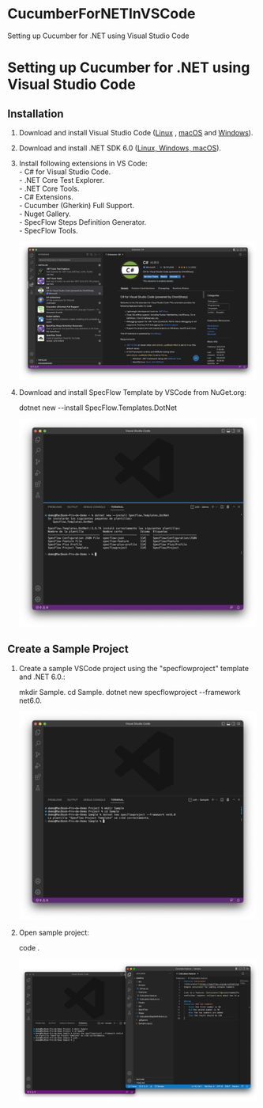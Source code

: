 # CucumberForNETInVSCode
   Setting up Cucumber for .NET using Visual Studio Code

Setting up Cucumber for .NET using Visual Studio Code
=====================================================

Installation
------------

1.  Download and install Visual Studio Code ([Linux](https://code.visualstudio.com/docs/setup/linux) , [macOS](https://code.visualstudio.com/docs/setup/mac) and [Windows](https://code.visualstudio.com/docs/setup/windos)).
2.  Download and install .NET SDK 6.0 ([Linux, Windows, macOS](https://dotnet.microsoft.com/download/dotnet/6.0)).
3.  Install following extensions in VS Code:  
    \- C# for Visual Studio Code.  
    \- .NET Core Test Explorer.  
    \- .NET Core Tools.  
    \- C# Extensions.  
    \- Cucumber (Gherkin) Full Support.  
    \- Nuget Gallery.  
    \- SpecFlow Steps Definition Generator.  
    \- SpecFlow Tools.  
      
    ![](Images/CucumberForNETVSCodeExtensions.png)
4.  Download and install SpecFlow Template by VSCode from NuGet.org:  
      
    dotnet new --install SpecFlow.Templates.DotNet  
      
    ![](Images/SpecFlowTemplateForVSCode.png)
    
    
Create a Sample Project
-----------------------

1.  Create a sample VSCode project using the "specflowproject" template and .NET 6.0.:
    
    mkdir Sample.
    cd Sample.
    dotnet new specflowproject --framework net6.0.
    
    ![](Images/CreateSampleVSCodeProject.png)
    
 2. Open sample project:
 
    code .
    
    ![](Images/OpenSampleVSCode.png)
    
